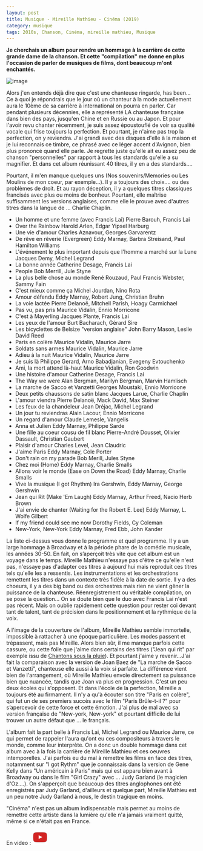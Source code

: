 ```yaml
---
layout: post
title: Musique - Mireille Mathieu - Cinéma (2019)
category: musique
tags: 2010s, Chanson, Cinéma, mireille mathieu, Musique
---
```

**Je cherchais un album pour rendre un hommage à la carrière de cette grande dame de la chanson. Et cette "compilation" me donne en plus l'occasion de parler de musiques de films, dont beaucoup m'ont enchantés.**

![image](https://filedn.eu/llqi9IBxlYouGRXYG2xlROb/img/2019/mireillecinema.jpg)

Alors j'en entends déjà dire que c'est une chanteuse ringarde, has been... Ce à quoi je répondrais que le jour où un chanteur à la mode actuellement aura le 10ème de sa carrière à international on pourra en parler. Car pendant plusieurs décennies, elle a représenté LA chanteuse française dans bien des pays, jusqu'en Chine et en Russie ou au Japon. Et pour l'avoir revu chanter récemment, je suis assez époustouflé de voir sa qualité vocale qui frise toujours la perfection. Et pourtant, je n'aime pas trop la perfection, on y reviendra. J'ai grandi avec des disques d'elle à la maison et je lui reconnais ce timbre, ce phrasé avec ce léger accent d'Avignon, bien plus prononcé quand elle parle. Je regrette juste qu'elle ait eu assez peu de chanson "personnelles" par rapport à tous les standards qu'elle a su magnifier. Et dans cet album réunissant 40 titres, il y en a des standards....

Pourtant, il m'en manque quelques uns (Nos souvenirs/Memories ou Les Moulins de mon coeur, par exemple...). Il y a toujours des choix.... ou des problèmes de droit. Et au rayon déception, il y a quelques titres classiques francisés avec plus ou moins de bonheur. Pourtant, elle maîtrise suffisamment les versions anglaises, comme elle le prouve avec d'autres titres dans la langue de ... Charlie Chaplin.

* Un homme et une femme (avec Francis Lai)    Pierre Barouh, Francis Lai  
* Over the Rainbow    Harold Arlen, Edgar Yipsel Harburg
* Une vie d'amour Charles Aznavour, Georges Garvarentz
* De rêve en rêverie (Evergreen)  Eddy Marnay, Barbra Streisand, Paul Hamilton Williams
* L'événement le plus important depuis que l'homme a marché sur la Lune   Jacques Demy, Michel Legrand    
* La bonne année  Catherine Desage, Francis Lai   
* People  Bob Merrill, Jule Styne 
* La plus belle chose au monde    René Rouzaud, Paul Francis Webster, Sammy Fain 
* C'est mieux comme ça    Michel Jourdan, Nino Rota   
* Amour défendu   Eddy Marnay, Robert Jung, Christian Bruhn   
* La voie lactée  Pierre Delanoë, Mitchell Parish, Hoagy Carmichael 
* Pas vu, pas pris    Maurice Vidalin, Ennio Morricone   
* C'est à Mayerling   Jacques Plante, Francis Lai 
* Les yeux de l'amour Burt Bacharach, Gérard Sire
* Les bicyclettes de Belsize "version anglaise"   John Barry Mason, Leslie David Reed
* Paris en colère Maurice Vidalin, Maurice Jarre  
* Soldats sans armes  Maurice Vidalin, Maurice Jarre  
* Adieu à la nuit Maurice Vidalin, Maurice Jarre 
* Je suis là  Philippe Gerard, Arno Babadjanian, Evegeny Evtouchenko  
* Ami, la mort attend là-haut Maurice Vidalin, Ron Goodwin    
* Une histoire d'amour    Catherine Desage, Francis Lai   
* The Way we were Alan Bergman, Marilyn Bergman, Marvin Hamlisch  
* La marche de Sacco et Vanzetti  Georges Moustaki, Ennio Morricone 
* Deux petits chaussons de satin blanc    Jacques Larue, Charlie Chaplin  
* L'amour viendra Pierre Delanoë, Mack David, Max Steiner 
* Les feux de la chandeleur   Jean Dréjac, Michel Legrand 
* Un jour tu reviendras   Alain Lacour, Ennio Morricone  
* Un regard d'amour   Claude Lemesle, Vangelis   
* Anna et Julien  Eddy Marnay, Philippe Sarde
* Une fille au coeur cousu de fil blanc   Pierre-André Dousset, Olivier Dassault, Christian Gaubert  
* Plaisir d'amour Charles Level, Jean Claudric    
* J'aime Paris    Eddy Marnay, Cole Porter   
* Don't rain on my parade Bob Merill, Jules Styne 
* Chez moi (Home) Eddy Marnay, Charlie Smalls
* Allons voir le monde (Ease on Down the Road)    Eddy Marnay, Charlie Smalls
* Vive la musique (I got Rhythm)   Ira Gershwin, Eddy Marnay, George Gershwin 
* Jean qui Rit (Make 'Em Laugh)   Eddy Marnay, Arthur Freed, Nacio Herb Brown
* J'ai envie de chanter (Waiting for the Robert E. Lee)   Eddy Marnay, L. Wolfe Gilbert   
* If my friend could see me now   Dorothy Fields, Cy Coleman
* New-York, New-York  Eddy Marnay, Fred Ebb, John Kander

La liste ci-dessus vous donne le programme et quel programme. Il y a un large hommage à Broadway et à la période phare de la comédie musicale, les années 30-50. En fait, on s’aperçoit très vite que cet album est un voyage dans le temps. Mireille Mathieu n'essaye pas d'être ce qu'elle n'est pas, n'essaye pas d'adapter ces titres à aujourd'hui mais reproduit ces titres tels qu'elle les a ressentis. Les instrumentations et les orchestrations remettent les titres dans un contexte très fidèle à la date de sortie. Il y a des choeurs, il y a des big band ou des orchestres mais rien ne vient gêner la puissance de la chanteuse. Réenregistrement ou véritable compilation, on se pose la question... On se doute bien que le duo avec Francis Lai n'est pas récent. Mais on oublie rapidement cette question pour rester coi devant tant de talent, tant de précision dans le positionnement et la rythmique de la voix.

A l'image de la couverture de l'album, Mireille Mathieu semble immortelle, impossible à rattacher à une époque particulière. Les modes passent et trépassent, mais pas Mireille. Alors bien sûr, il me manque parfois cette cassure, ou cette folie que j'aime dans certains des titres ("Jean qui rit" par exemple issu de <a href="https://cheziceman.wordpress.com/2016/12/30/cinema-et-musique-chantons-sous-la-pluie-de-stanley-donnen-et-gene-kelly-1952/">Chantons sous la pluie</a>). Et pourtant j'aime y revenir...J'ai fait la comparaison avec la version de Joan Baez de "La marche de Sacco et Vanzetti", chanteuse elle aussi à la voix si parfaite. La différence vient bien de l'arrangement, où Mireille Mathieu envoie directement sa puissance bien que nuancée, tandis que Joan va plus en progression. C'est un peu deux écoles qui s'opposent. Et dans l'école de la perfection, Mireille a toujours été au firmament. Il n'y a qu'à écouter son titre "Paris en colère", qui fut un de ses premiers succès avec le film "Paris Brûle-t-il ?"  pour s’apercevoir de cette force et cette émotion. J'ai plus de mal avec sa version française de "New-york, New-york" et pourtant difficile de lui trouver un autre défaut que ... le français. 

L'album fait la part belle à Francis Lai, Michel Legrand ou Maurice Jarre, ce qui permet de rappeler l'aura qu'ont eu ces compositeurs à travers le monde, comme leur interprète. On a donc un double hommage dans cet album avec à la fois la carrière de Mireille Mathieu et ces oeuvres intemporelles. J'ai parfois eu du mal à remettre les films en face des titres, notamment sur "I got Rythm" que je connaissais dans la version de Gene Kelly dans "Un américain à Paris" mais qui est apparu bien avant à Broadway  ou dans le film "Girl Crazy" avec ... Judy Garland (le magicien d'Oz....). On s'apperçoit que beaucoup des titres anglophones ont été enregistrés par Judy Garland, d'ailleurs et quelque part, Mireille Mathieu est un peu notre Judy Garland à nous, le destin tragique en moins. 

"Cinéma" n'est pas un album indispensable mais permet au moins de remettre cette artiste dans la lumière qu'elle n'a jamais vraiment quitté, même si ce n'était pas en France. 

En video : [![video](/images/youtube.png)](https://www.youtube.com/watch?v=MNdZ56T89qk)


